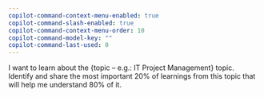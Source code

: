 ```yaml
---
copilot-command-context-menu-enabled: true
copilot-command-slash-enabled: true
copilot-command-context-menu-order: 10
copilot-command-model-key: ""
copilot-command-last-used: 0
---
```

I want to learn about the {topic – e.g.: IT Project Management} topic. Identify and share the most important 20% of learnings from this topic that will help me understand 80% of it.

